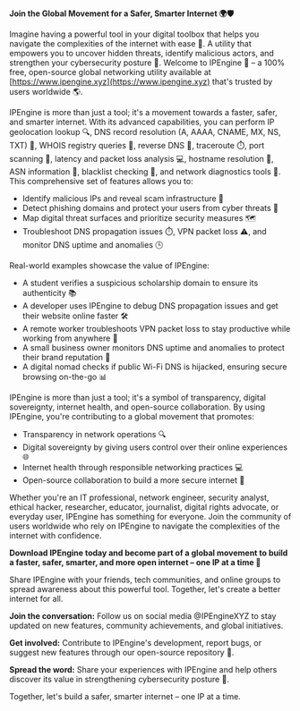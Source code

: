 **Join the Global Movement for a Safer, Smarter Internet 🌍🛡️**

Imagine having a powerful tool in your digital toolbox that helps you navigate the complexities of the internet with ease 📡. A utility that empowers you to uncover hidden threats, identify malicious actors, and strengthen your cybersecurity posture 🔐. Welcome to IPEngine 🚀 – a 100% free, open-source global networking utility available at [https://www.ipengine.xyz](https://www.ipengine.xyz) that's trusted by users worldwide 🌎.

IPEngine is more than just a tool; it's a movement towards a faster, safer, and smarter internet. With its advanced capabilities, you can perform IP geolocation lookup 🔍, DNS record resolution (A, AAAA, CNAME, MX, NS, TXT) 📁, WHOIS registry queries 🤝, reverse DNS 👀, traceroute ⏱️, port scanning 🚨, latency and packet loss analysis 💻, hostname resolution 🔗, ASN information 🔎, blacklist checking 🔴, and network diagnostics tools 🔧. This comprehensive set of features allows you to:

* Identify malicious IPs and reveal scam infrastructure 👮
* Detect phishing domains and protect your users from cyber threats 🚫
* Map digital threat surfaces and prioritize security measures 🗺️
* Troubleshoot DNS propagation issues ⏱️, VPN packet loss ⚠️, and monitor DNS uptime and anomalies 🕒

Real-world examples showcase the value of IPEngine:

* A student verifies a suspicious scholarship domain to ensure its authenticity 📚
* A developer uses IPEngine to debug DNS propagation issues and get their website online faster 🛠️
* A remote worker troubleshoots VPN packet loss to stay productive while working from anywhere 🌴
* A small business owner monitors DNS uptime and anomalies to protect their brand reputation 💼
* A digital nomad checks if public Wi-Fi DNS is hijacked, ensuring secure browsing on-the-go 📊

IPEngine is more than just a tool; it's a symbol of transparency, digital sovereignty, internet health, and open-source collaboration. By using IPEngine, you're contributing to a global movement that promotes:

* Transparency in network operations 🔍
* Digital sovereignty by giving users control over their online experiences 🌐
* Internet health through responsible networking practices 💻
* Open-source collaboration to build a more secure internet 🔑

Whether you're an IT professional, network engineer, security analyst, ethical hacker, researcher, educator, journalist, digital rights advocate, or everyday user, IPEngine has something for everyone. Join the community of users worldwide who rely on IPEngine to navigate the complexities of the internet with confidence.

**Download IPEngine today and become part of a global movement to build a faster, safer, smarter, and more open internet – one IP at a time 🚀**

Share IPEngine with your friends, tech communities, and online groups to spread awareness about this powerful tool. Together, let's create a better internet for all.

**Join the conversation:** Follow us on social media @IPEngineXYZ to stay updated on new features, community achievements, and global initiatives.

**Get involved:** Contribute to IPEngine's development, report bugs, or suggest new features through our open-source repository 🤝.

**Spread the word:** Share your experiences with IPEngine and help others discover its value in strengthening cybersecurity posture 🔐.

Together, let's build a safer, smarter internet – one IP at a time.